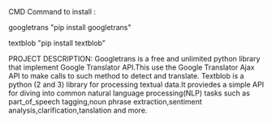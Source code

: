 CMD Command to install :

googletrans
"pip install googletrans"

textblob
"pip install textblob"

PROJECT DESCRIPTION:
Googletrans is a free and unlimited python library that implement Google Translator API.This use the Google Translator Ajax API to make calls to such
method to detect and translate.
 Textblob is a python (2 and 3) library for processing textual data.It proviedes a simple API for diving into common natural language processing(NLP) tasks such as 
 part_of_speech tagging,noun phrase extraction,sentiment analysis,clarification,tanslation and more.
